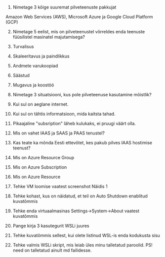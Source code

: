 1. Nimetage 3 kõige suuremat pilveteenuste pakkujat

Amazon Web Services (AWS), Microsoft Azure ja Google Cloud Platform (GCP)

2. Nimetage 5 eelist, mis on pilveteenustel võrreldes enda teenuste füüsilistel masinatel majutamisega?

  1. Turvalisus
  2. Skaleeritavus ja paindlikkus
  3. Andmete varukoopiad
  4. Säästud
  5. Mugavus ja koostöö

3. Nimetage 3 situatsiooni, kus pole pilveteenuse kasutamine mõistlik?

 1. Kui sul on aeglane internet.
 2. Kui sul on tähtis informatsioon, mida kaitsta tahad.
 3. Pikaajaline "subsription" läheb kulukaks, ei pruugi väärt olla.

4. Mis on vahet IAAS ja SAAS ja PAAS tenustel?



5. Kas teate ka mõnda Eesti ettevõtet, kes pakub pilves IAAS hostimise teenust?



6. Mis on Azure Resource Group



7. Mis on Azure Subscription



8. Mis on Azure Resource



9. Tehke VM loomise vaatest screenshot Näidis 1



10. Tehke kohast, kus on näidatud, et teil on Auto Shutdown enablitud kuvatõmmis



11. Tehke enda virtuaalmasinas Settings->System->About vaatest kuvatõmmis



12. Pange kirja 3 kasutegurit WSLi juures



13. Tehke kuvatõmmis sellest, kui olete listinud WSL-is enda kodukusta sisu



14. Tehke valmis WSLi skript, mis leiab üles minu talletatud paroolid. PS! need on talletatud ainult md failidesse.


